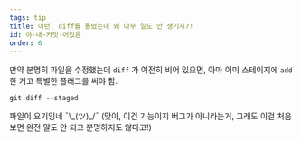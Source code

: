 ```yaml
---
tags: tip
title: 이런, diff를 돌렸는데 왜 아무 일도 안 생기지?!
id: 야-내-커밋-어딨음
order: 6
---
```


만약 분명히 파일을 수정했는데 `diff` 가 여전히 비어 있으면, 아마 이미 스테이지에 `add`한 거고 특별한 플래그를 써야 함.

```git
git diff --staged
```

파일이 요기잉네 &macr;\\\_(ツ)\_/&macr; (맞아, 이건 기능이지 버그가 아니라는거, 그래도 이걸 처음 보면 완전 말도 안 되고 분명하지도 않다고!)
